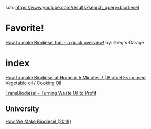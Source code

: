 sch: https://www.youtube.com/results?search_query=biodiesel

# Favorite!
[How to make Biodiesel fuel - a quick overview!](https://youtu.be/4QEWsWAsRK8) by: Greg's Garage

# index
[How to make Biodiesel at Home in 5 Minutes..! | Biofuel From used Vegetable oil / Cooking Oil](https://youtu.be/4QEWsWAsRK8)

[TransBiodiesel - Turning Waste Oil to Profit](https://youtu.be/4CILkOwUWts)

## University
[How We Make Biodiesel (2018)](https://youtu.be/zj6fDDQrl3w)
